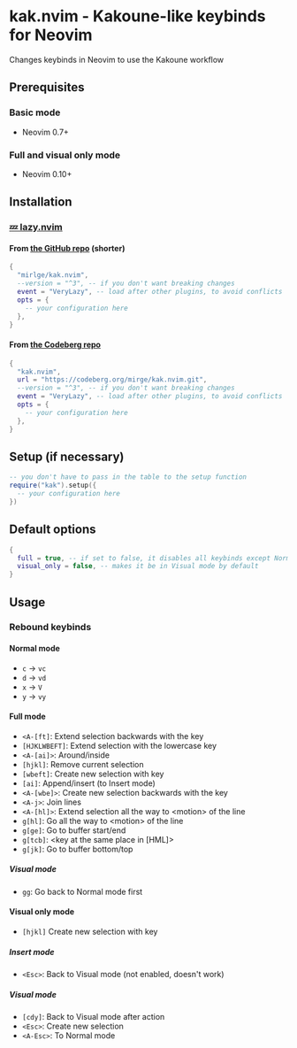 # kak.nvim - Kakoune-like keybinds for Neovim

Changes keybinds in Neovim to use the Kakoune workflow

## Prerequisites

### Basic mode

- Neovim 0.7+

### Full and visual only mode

- Neovim 0.10+

## Installation

### [💤 lazy.nvim](https://github.com/folke/lazy.nvim)

#### From [the GitHub repo](https://github.com/mirlge/kak.nvim) (shorter)

```lua
{
  "mirlge/kak.nvim",
  --version = "^3", -- if you don't want breaking changes
  event = "VeryLazy", -- load after other plugins, to avoid conflicts
  opts = {
    -- your configuration here
  },
}
```

#### From [the Codeberg repo](https://codeberg.org/mirge/kak.nvim)

```lua
{
  "kak.nvim",
  url = "https://codeberg.org/mirge/kak.nvim.git",
  --version = "^3", -- if you don't want breaking changes
  event = "VeryLazy", -- load after other plugins, to avoid conflicts
  opts = {
    -- your configuration here
  },
}
```

## Setup (if necessary)

```lua
-- you don't have to pass in the table to the setup function
require("kak").setup({
  -- your configuration here
})
```

## Default options

```lua
{
  full = true, -- if set to false, it disables all keybinds except Normal mode c, d, x, y
  visual_only = false, -- makes it be in Visual mode by default
}
```

## Usage

### Rebound keybinds

#### Normal mode

- `c` -> `vc`
- `d` -> `vd`
- `x` -> `V`
- `y` -> `vy`

#### Full mode

- `<A-[ft]`: Extend selection backwards with the key
- `[HJKLWBEFT]`: Extend selection with the lowercase key
- `<A-[ai]>`: Around/inside
- `[hjkl]`: Remove current selection
- `[wbeft]`: Create new selection with key
- `[ai]`: Append/insert (to Insert mode)
- `<A-[wbe]>`: Create new selection backwards with the key
- `<A-j>`: Join lines
- `<A-[hl]>`: Extend selection all the way to \<motion> of the line
- `g[hl]`: Go all the way to \<motion> of the line
- `g[ge]`: Go to buffer start/end
- `g[tcb]`: \<key at the same place in \[HML]>
- `g[jk]`: Go to buffer bottom/top

##### Visual mode

- `gg`: Go back to Normal mode first

#### Visual only mode

- `[hjkl]` Create new selection with key

##### Insert mode

- `<Esc>`: Back to Visual mode (not enabled, doesn't work)

##### Visual mode

- `[cdy]`: Back to Visual mode after action
- `<Esc>`: Create new selection
- `<A-Esc>`: To Normal mode
